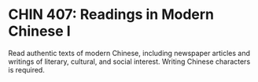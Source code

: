 # CHIN 407: Readings in Modern Chinese I

Read authentic texts of modern Chinese, including newspaper articles and writings of literary, cultural, and social interest. Writing Chinese characters is required.